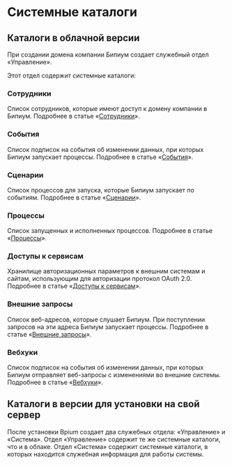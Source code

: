 # Системные каталоги

## Каталоги в облачной версии

При создании домена компании Бипиум создает служебный отдел «Управление».

Этот отдел содержит системные каталоги:

### Сотрудники

Список сотрудников, которые имеют доступ к домену компании в Бипиум. Подробнее в статье «[Сотрудники](users.md)».

### События

Список подписок на события об изменении данных, при которых Бипиум запускает процессы. Подробнее в статье «[События](ecm/catalogs/events.md)».

### Сценарии

Список процессов для запуска, которые Бипиум запускает по событиям. Подробнее в статье «[Сценарии](ecm/catalogs/scripts.md)».

### Процессы

Список запущенных и исполненных процессов. Подробнее в статье «[Процессы](ecm/catalogs/processes.md)».

### Доступы к сервисам

Хранилище авторизационных параметров к внешним системам и сайтам, использующим для авторизации протокол OAuth 2.0. Подробнее в статье «[Доступы к сервисам](ecm/catalogs/oauthsevices.md)».

### Внешние запросы

Список веб-адресов, которые слушает Бипиум. При поступлении запросов на эти адреса Бипиум запускает процессы. Подробнее в статье «[Внешние запросы](ecm/catalogs/webrequests.md)».

### Вебхуки

Список подписок на события об изменении данных, при которых Бипиум отправляет веб-запросы с изменениями во внешние системы. Подробнее в статье «[Вебхуки](webhooks-catalog.md)».

## Каталоги в версии для установки на свой сервер

После установки Bpium создает два служебных отдела: «Управление» и «Система». Отдел «Управление» содержит те же системные каталоги, что и в облаке. Отдел «Система» содержит системные каталоги, в которых находится служебная информация для работы системы.

